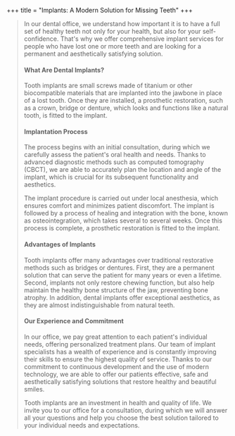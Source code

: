 +++
title = "Implants: A Modern Solution for Missing Teeth"
+++

>In our dental office, we understand how important it is to have a full set of healthy teeth not only for your health, but also for your self-confidence. That's why we offer comprehensive implant services for people who have lost one or more teeth and are looking for a permanent and aesthetically satisfying solution.
>
>#### What Are Dental Implants?
>Tooth implants are small screws made of titanium or other biocompatible materials that are implanted into the jawbone in place of a lost tooth. Once they are installed, a prosthetic restoration, such as a crown, bridge or denture, which looks and functions like a natural tooth, is fitted to the implant.
>
>#### Implantation Process
>The process begins with an initial consultation, during which we carefully assess the patient's oral health and needs. Thanks to advanced diagnostic methods such as computed tomography (CBCT), we are able to accurately plan the location and angle of the implant, which is crucial for its subsequent functionality and aesthetics.
>
>The implant procedure is carried out under local anesthesia, which ensures comfort and minimizes patient discomfort. The implant is followed by a process of healing and integration with the bone, known as osteointegration, which takes several to several weeks. Once this process is complete, a prosthetic restoration is fitted to the implant.
>
>#### Advantages of Implants
>Tooth implants offer many advantages over traditional restorative methods such as bridges or dentures. First, they are a permanent solution that can serve the patient for many years or even a lifetime. Second, implants not only restore chewing function, but also help maintain the healthy bone structure of the jaw, preventing bone atrophy. In addition, dental implants offer exceptional aesthetics, as they are almost indistinguishable from natural teeth.
>
>#### Our Experience and Commitment
>In our office, we pay great attention to each patient's individual needs, offering personalized treatment plans. Our team of implant specialists has a wealth of experience and is constantly improving their skills to ensure the highest quality of service. Thanks to our commitment to continuous development and the use of modern technology, we are able to offer our patients effective, safe and aesthetically satisfying solutions that restore healthy and beautiful smiles.
>
>Tooth implants are an investment in health and quality of life. We invite you to our office for a consultation, during which we will answer all your questions and help you choose the best solution tailored to your individual needs and expectations.